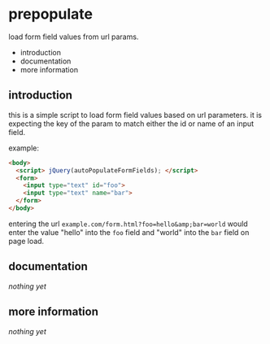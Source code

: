 prepopulate
===========

load form field values from url params.

 * introduction
 * documentation
 * more information

introduction
------------

this is a simple script to load form field values based on
url parameters.  it is expecting the key of the param to
match either the id or name of an input field.

example:

```html
<body>
  <script> jQuery(autoPopulateFormFields); </script>
  <form>
    <input type="text" id="foo">
    <input type="text" name="bar">
  </form>
</body>
```

entering the url `example.com/form.html?foo=hello&amp;bar=world`
would enter the value "hello" into the `foo` field and
"world" into the `bar` field on page load.

documentation
-------------

_nothing yet_

more information
----------------

_nothing yet_

